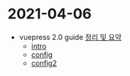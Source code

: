 # 2021-04-06

- vuepress 2.0 guide [정리 및 요약](../../fw/vuepress/README.md)
  - [intro](../../fw/vuepress/intro.md)
  - [config](../../fw/vuepress/config.md)
  - [config2](../../fw/vuepress/config2.md)
  
